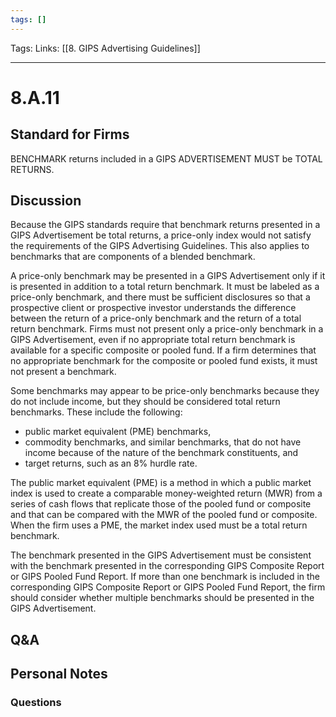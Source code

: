 ```yaml
---
tags: []
---
```

Tags:
Links: [[8. GIPS Advertising Guidelines]]
___
# 8.A.11
## Standard for Firms
BENCHMARK returns included in a GIPS ADVERTISEMENT MUST be TOTAL RETURNS.
## Discussion
Because the GIPS standards require that benchmark returns presented in a GIPS Advertisement be total returns, a price-only index would not satisfy the requirements of the GIPS Advertising Guidelines. This also applies to benchmarks that are components of a blended benchmark.

A price-only benchmark may be presented in a GIPS Advertisement only if it is presented in addition to a total return benchmark. It must be labeled as a price-only benchmark, and there must be sufficient disclosures so that a prospective client or prospective investor understands the difference between the return of a price-only benchmark and the return of a total return benchmark. Firms must not present only a price-only benchmark in a GIPS Advertisement, even if no appropriate total return benchmark is available for a specific composite or pooled fund. If a firm determines that no appropriate benchmark for the composite or pooled fund exists, it must not present a benchmark.

Some benchmarks may appear to be price-only benchmarks because they do not include income, but they should be considered total return benchmarks. These include the following:

- public market equivalent (PME) benchmarks,
- commodity benchmarks, and similar benchmarks, that do not have income because of the nature of the benchmark constituents, and
- target returns, such as an 8% hurdle rate.

The public market equivalent (PME) is a method in which a public market index is used to create a comparable money-weighted return (MWR) from a series of cash flows that replicate those of the pooled fund or composite and that can be compared with the MWR of the pooled fund or composite. When the firm uses a PME, the market index used must be a total return benchmark.

The benchmark presented in the GIPS Advertisement must be consistent with the benchmark presented in the corresponding GIPS Composite Report or GIPS Pooled Fund Report. If more than one benchmark is included in the corresponding GIPS Composite Report or GIPS Pooled Fund Report, the firm should consider whether multiple benchmarks should be presented in the GIPS Advertisement.
## Q&A

## Personal Notes

### Questions